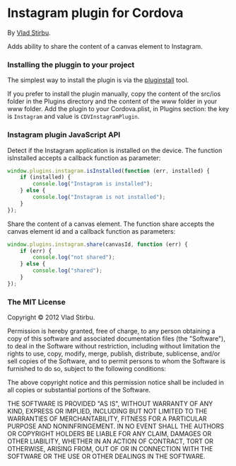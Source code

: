 # Instagram plugin for Cordova

By [Vlad Stirbu](https://github.com/vstirbu).

Adds ability to share the content of a canvas element to Instagram.

### Installing the pluggin to your project

The simplest way to install the plugin is via the [pluginstall](http://github.com/alunny/pluginstall) tool.

If you prefer to install the plugin manually, copy the content of the src/ios folder in the Plugins directory and the content of the www folder in your www folder. Add the plugin to your Cordova.plist, in Plugins section: the key is ```Instagram``` and value is ```CDVInstagramPlugin```.

### Instagram plugin JavaScript API

Detect if the Instagram application is installed on the device. The function isInstalled accepts a callback function as parameter:

```javascript
window.plugins.instagram.isInstalled(function (err, installed) {
    if (installed) {
        console.log("Instagram is installed");
    } else {
        console.log("Instagram is not installed");
    }
});
```

Share the content of a canvas element. The function share accepts the canvas element id and a callback function as parameters:

```javascript
window.plugins.instagram.share(canvasId, function (err) {
    if (err) {
        console.log("not shared");
    } else {
        console.log("shared");
    }
});
```

### The MIT License

Copyright © 2012 Vlad Stirbu.

Permission is hereby granted, free of charge, to any person obtaining a copy
of this software and associated documentation files (the "Software"), to deal
in the Software without restriction, including without limitation the rights
to use, copy, modify, merge, publish, distribute, sublicense, and/or sell
copies of the Software, and to permit persons to whom the Software is
furnished to do so, subject to the following conditions:

The above copyright notice and this permission notice shall be included in
all copies or substantial portions of the Software.

THE SOFTWARE IS PROVIDED "AS IS", WITHOUT WARRANTY OF ANY KIND, EXPRESS OR
IMPLIED, INCLUDING BUT NOT LIMITED TO THE WARRANTIES OF MERCHANTABILITY,
FITNESS FOR A PARTICULAR PURPOSE AND NONINFRINGEMENT. IN NO EVENT SHALL THE
AUTHORS OR COPYRIGHT HOLDERS BE LIABLE FOR ANY CLAIM, DAMAGES OR OTHER
LIABILITY, WHETHER IN AN ACTION OF CONTRACT, TORT OR OTHERWISE, ARISING FROM,
OUT OF OR IN CONNECTION WITH THE SOFTWARE OR THE USE OR OTHER DEALINGS IN
THE SOFTWARE.
